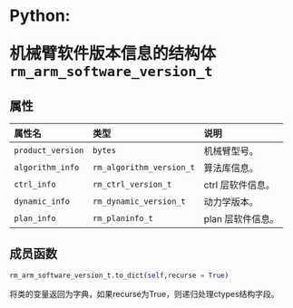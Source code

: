 # <p class="hidden">Python: </p>机械臂软件版本信息的结构体`rm_arm_software_version_t`

## 属性

|属性名|类型|说明|
|:--|:--|:--|
|`product_version`|`bytes`|机械臂型号。|
|`algorithm_info`|`rm_algorithm_version_t`|算法库信息。|
|`ctrl_info`|`rm_ctrl_version_t`|ctrl 层软件信息。|
|`dynamic_info`|`rm_dynamic_version_t`|动力学版本。|
|`plan_info`|`rm_planinfo_t`|plan 层软件信息。|

## 成员函数

```Python
rm_arm_software_version_t.to_dict(self,recurse = True)
```

将类的变量返回为字典，如果recurse为True，则递归处理ctypes结构字段。
